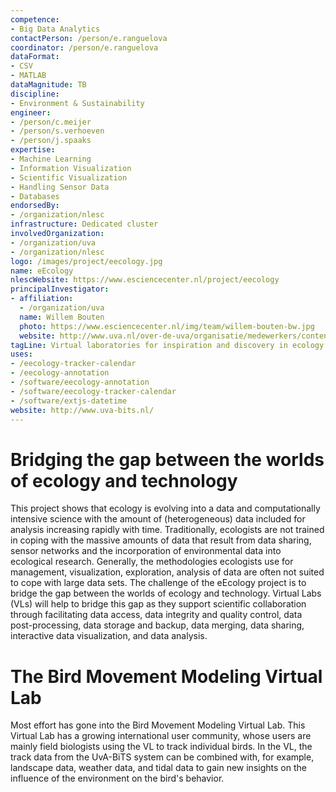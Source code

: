 ```yaml
---
competence:
- Big Data Analytics
contactPerson: /person/e.ranguelova
coordinator: /person/e.ranguelova
dataFormat:
- CSV
- MATLAB
dataMagnitude: TB
discipline:
- Environment & Sustainability
engineer:
- /person/c.meijer
- /person/s.verhoeven
- /person/j.spaaks
expertise:
- Machine Learning
- Information Visualization
- Scientific Visualization
- Handling Sensor Data
- Databases
endorsedBy:
- /organization/nlesc
infrastructure: Dedicated cluster
involvedOrganization:
- /organization/uva
- /organization/nlesc
logo: /images/project/eecology.jpg
name: eEcology
nlescWebsite: https://www.esciencecenter.nl/project/eecology
principalInvestigator:
- affiliation:
  - /organization/uva
  name: Willem Bouten
  photo: https://www.esciencecenter.nl/img/team/willem-bouten-bw.jpg
  website: http://www.uva.nl/over-de-uva/organisatie/medewerkers/content/b/o/w.bouten/w.bouten.html
tagLine: Virtual laboratories for inspiration and discovery in ecology
uses:
- /eecology-tracker-calendar
- /eecology-annotation
- /software/eecology-annotation
- /software/eecology-tracker-calendar
- /software/extjs-datetime
website: http://www.uva-bits.nl/
---
```

# Bridging the gap between the worlds of ecology and technology

This project shows that ecology is evolving into a data and computationally intensive science with the amount of (heterogeneous) data included for analysis increasing rapidly with time. Traditionally, ecologists are not trained in coping with the massive amounts of data that result from data sharing, sensor networks and the incorporation of environmental data into ecological research. Generally, the methodologies ecologists use for management, visualization, exploration, analysis of data are often not suited to cope with large data sets. The challenge of the eEcology project is to bridge the gap between the worlds of ecology and technology. Virtual Labs (VLs) will help to bridge this gap as they support scientific collaboration through facilitating data access, data integrity and quality control, data post-processing, data storage and backup, data merging, data sharing, interactive data visualization, and data analysis.

# The Bird Movement Modeling Virtual Lab

Most effort has gone into the Bird Movement Modeling Virtual Lab. This Virtual Lab has a growing international user community, whose users are mainly field biologists using the VL to track individual birds. In the VL, the track data from the UvA-BiTS system can be combined with, for example, landscape data, weather data, and tidal data to gain new insights on the influence of the environment on the bird's behavior.
